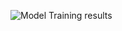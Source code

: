 ![Model Training results]([images/example.png](https://raw.githubusercontent.com/praisan/NewSVMOptimization/main/screencapture-127-0-0-1-5000-training-results-2024-07-10-01_29_48.png))
